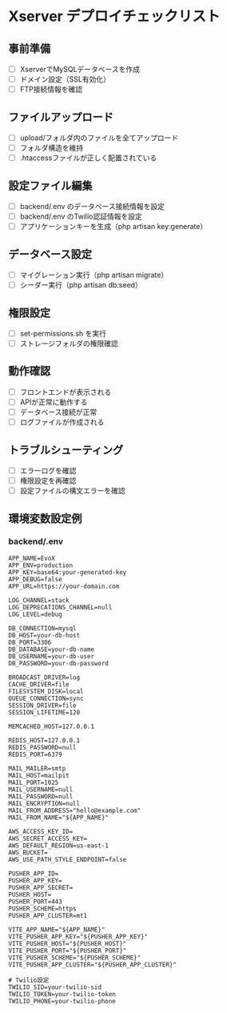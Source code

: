 # Xserver デプロイチェックリスト

## 事前準備
- [ ] XserverでMySQLデータベースを作成
- [ ] ドメイン設定（SSL有効化）
- [ ] FTP接続情報を確認

## ファイルアップロード
- [ ] upload/フォルダ内のファイルを全てアップロード
- [ ] フォルダ構造を維持
- [ ] .htaccessファイルが正しく配置されている

## 設定ファイル編集
- [ ] backend/.env のデータベース接続情報を設定
- [ ] backend/.env のTwilio認証情報を設定
- [ ] アプリケーションキーを生成（php artisan key:generate）

## データベース設定
- [ ] マイグレーション実行（php artisan migrate）
- [ ] シーダー実行（php artisan db:seed）

## 権限設定
- [ ] set-permissions.sh を実行
- [ ] ストレージフォルダの権限確認

## 動作確認
- [ ] フロントエンドが表示される
- [ ] APIが正常に動作する
- [ ] データベース接続が正常
- [ ] ログファイルが作成される

## トラブルシューティング
- [ ] エラーログを確認
- [ ] 権限設定を再確認
- [ ] 設定ファイルの構文エラーを確認

## 環境変数設定例

### backend/.env
```env
APP_NAME=EvoX
APP_ENV=production
APP_KEY=base64:your-generated-key
APP_DEBUG=false
APP_URL=https://your-domain.com

LOG_CHANNEL=stack
LOG_DEPRECATIONS_CHANNEL=null
LOG_LEVEL=debug

DB_CONNECTION=mysql
DB_HOST=your-db-host
DB_PORT=3306
DB_DATABASE=your-db-name
DB_USERNAME=your-db-user
DB_PASSWORD=your-db-password

BROADCAST_DRIVER=log
CACHE_DRIVER=file
FILESYSTEM_DISK=local
QUEUE_CONNECTION=sync
SESSION_DRIVER=file
SESSION_LIFETIME=120

MEMCACHED_HOST=127.0.0.1

REDIS_HOST=127.0.0.1
REDIS_PASSWORD=null
REDIS_PORT=6379

MAIL_MAILER=smtp
MAIL_HOST=mailpit
MAIL_PORT=1025
MAIL_USERNAME=null
MAIL_PASSWORD=null
MAIL_ENCRYPTION=null
MAIL_FROM_ADDRESS="hello@example.com"
MAIL_FROM_NAME="${APP_NAME}"

AWS_ACCESS_KEY_ID=
AWS_SECRET_ACCESS_KEY=
AWS_DEFAULT_REGION=us-east-1
AWS_BUCKET=
AWS_USE_PATH_STYLE_ENDPOINT=false

PUSHER_APP_ID=
PUSHER_APP_KEY=
PUSHER_APP_SECRET=
PUSHER_HOST=
PUSHER_PORT=443
PUSHER_SCHEME=https
PUSHER_APP_CLUSTER=mt1

VITE_APP_NAME="${APP_NAME}"
VITE_PUSHER_APP_KEY="${PUSHER_APP_KEY}"
VITE_PUSHER_HOST="${PUSHER_HOST}"
VITE_PUSHER_PORT="${PUSHER_PORT}"
VITE_PUSHER_SCHEME="${PUSHER_SCHEME}"
VITE_PUSHER_APP_CLUSTER="${PUSHER_APP_CLUSTER}"

# Twilio設定
TWILIO_SID=your-twilio-sid
TWILIO_TOKEN=your-twilio-token
TWILIO_PHONE=your-twilio-phone
```

